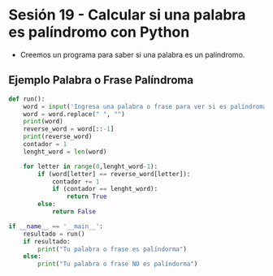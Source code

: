 # Sesión 19 - Calcular si una palabra es palíndromo con Python

* Creemos un programa para saber si una palabra es un palíndromo.

## Ejemplo Palabra o Frase Palíndroma

```python
def run():
    word = input('Ingresa una palabra o frase para ver si es palíndroma：')
    word = word.replace(" ", "")
    print(word)
    reverse_word = word[::-1]
    print(reverse_word)
    contador = 1
    lenght_word = len(word)

    for letter in range(0,lenght_word-1):
        if (word[letter] == reverse_word[letter]):
            contador += 1
            if (contador == lenght_word):
                return True
        else:
            return False

if __name__ == '__main__':
    resultado = run()
    if resultado:
        print("Tu palabra o frase es palíndorma")
    else:
        print("Tu palabra o frase NO es palíndorma")
```